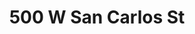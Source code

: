 ---
title: 500 W San Carlos St
address: 500 W San Carlos St, San Jose, CA 95126
developer: Seena Haghshenas
municipality: San Jose
units: 90
phase: Under Review
permits:
    H24-047:
        status: Inactive
        initial_date: 2024-08-14
        final_date: None
        apn: [26420064]
        address: 500 W San Carlos St, San Jose, CA 95126
        description: "Site Development Permit/Amendment to allow: The construction of 2670 square feet of non-residential space The demolition of 2500 square feet of building The construction of 90 residential units Additional policy review for The removal of 0 ordinance-sized trees"
        names: Seena Haghshenas; Owner HAGHSHENAS ABBAS
geometry: ['37.32534786709327', '-121.89852502944781']
published: True
---